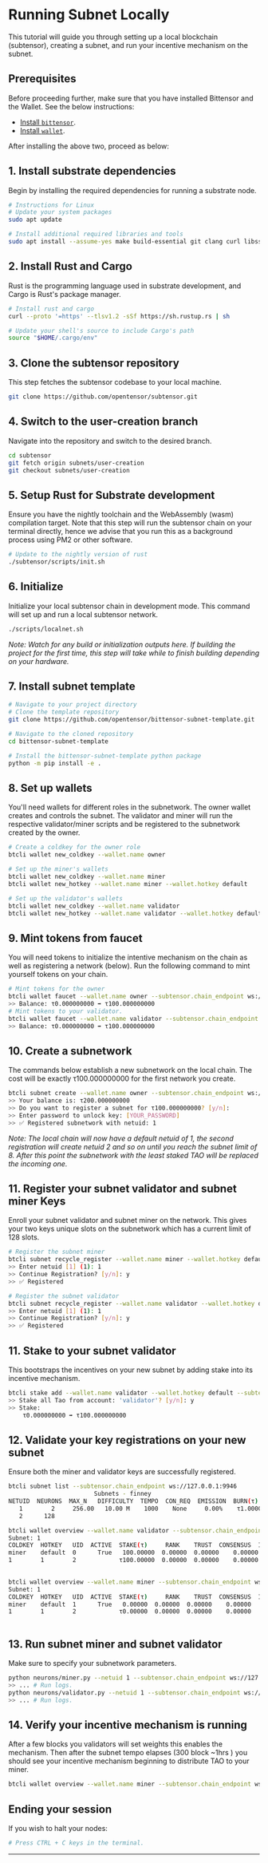 # Running Subnet Locally

This tutorial will guide you through setting up a local blockchain (subtensor), creating a subnet, and run your incentive mechanism on the subnet.

## Prerequisites

Before proceeding further, make sure that you have installed Bittensor and the Wallet. See the below instructions:

- [Install `bittensor`](https://github.com/opentensor/bittensor#install).
- [Install `wallet`](https://github.com/opentensor/bittensor#wallets).

After installing the above two, proceed as below:

## 1. Install substrate dependencies
Begin by installing the required dependencies for running a substrate node.
```bash
# Instructions for Linux
# Update your system packages
sudo apt update 

# Install additional required libraries and tools
sudo apt install --assume-yes make build-essential git clang curl libssl-dev llvm libudev-dev protobuf-compiler
```

## 2. Install Rust and Cargo
Rust is the programming language used in substrate development, and Cargo is Rust's package manager.
```bash
# Install rust and cargo
curl --proto '=https' --tlsv1.2 -sSf https://sh.rustup.rs | sh

# Update your shell's source to include Cargo's path
source "$HOME/.cargo/env"
```

## 3. Clone the subtensor repository
This step fetches the subtensor codebase to your local machine.
```bash
git clone https://github.com/opentensor/subtensor.git
```

## 4. Switch to the user-creation branch
Navigate into the repository and switch to the desired branch.
```bash
cd subtensor
git fetch origin subnets/user-creation
git checkout subnets/user-creation
```

## 5. Setup Rust for Substrate development
Ensure you have the nightly toolchain and the WebAssembly (wasm) compilation target. Note that this step will run the subtensor chain on your terminal directly, hence we advise that you run this as a background process using PM2 or other software.
```bash
# Update to the nightly version of rust
./subtensor/scripts/init.sh
```

## 6. Initialize 

Initialize your local subtensor chain in development mode. This command will set up and run a local subtensor network.
```bash
./scripts/localnet.sh
```
*Note: Watch for any build or initialization outputs here. If building the project for the first time, this step will take while to finish building depending on your hardware.*

## 7. Install subnet template

```bash
# Navigate to your project directory
# Clone the template repository
git clone https://github.com/opentensor/bittensor-subnet-template.git

# Navigate to the cloned repository
cd bittensor-subnet-template

# Install the bittensor-subnet-template python package
python -m pip install -e .
```

## 8. Set up wallets
You'll need wallets for different roles in the subnetwork. The owner wallet creates and controls the subnet. The validator and miner will run the respective validator/miner scripts and be registered to the subnetwork created by the owner.
```bash
# Create a coldkey for the owner role
btcli wallet new_coldkey --wallet.name owner

# Set up the miner's wallets
btcli wallet new_coldkey --wallet.name miner
btcli wallet new_hotkey --wallet.name miner --wallet.hotkey default

# Set up the validator's wallets
btcli wallet new_coldkey --wallet.name validator
btcli wallet new_hotkey --wallet.name validator --wallet.hotkey default
```

## 9. Mint tokens from faucet
You will need tokens to initialize the intentive mechanism on the chain as well as registering a network (below). 
Run the following command to mint yourself tokens on your chain.
```bash
# Mint tokens for the owner
btcli wallet faucet --wallet.name owner --subtensor.chain_endpoint ws://127.0.0.1:9946 
>> Balance: τ0.000000000 ➡ τ100.000000000
# Mint tokens to your validator.
btcli wallet faucet --wallet.name validator --subtensor.chain_endpoint ws://127.0.0.1:9946 
>> Balance: τ0.000000000 ➡ τ100.000000000
```

## 10. Create a subnetwork
The commands below establish a new subnetwork on the local chain. The cost will be exactly τ100.000000000 for the first network you create.
```bash
btcli subnet create --wallet.name owner --subtensor.chain_endpoint ws://127.0.0.1:9946 
>> Your balance is: τ200.000000000
>> Do you want to register a subnet for τ100.000000000? [y/n]: 
>> Enter password to unlock key: [YOUR_PASSWORD]
>> ✅ Registered subnetwork with netuid: 1
```
*Note: The local chain will now have a default netuid of 1, the second registration will create netuid 2 and so on until you reach the subnet limit of 8. After this point the subnetwork with the least staked TAO will be replaced the incoming one.*

## 11. Register your subnet validator and subnet miner Keys
Enroll your subnet validator and subnet miner on the network. This gives your two keys unique slots on the subnetwork which has a current limit of 128 slots.
```bash
# Register the subnet miner
btcli subnet recycle_register --wallet.name miner --wallet.hotkey default --subtensor.chain_endpoint ws://127.0.0.1:9946
>> Enter netuid [1] (1): 1
>> Continue Registration? [y/n]: y
>> ✅ Registered

# Register the subnet validator
btcli subnet recycle_register --wallet.name validator --wallet.hotkey default --subtensor.chain_endpoint ws://127.0.0.1:9946
>> Enter netuid [1] (1): 1
>> Continue Registration? [y/n]: y
>> ✅ Registered
```

## 11. Stake to your subnet validator
This bootstraps the incentives on your new subnet by adding stake into its incentive mechanism.
```bash
btcli stake add --wallet.name validator --wallet.hotkey default --subtensor.chain_endpoint ws://127.0.0.1:9946
>> Stake all Tao from account: 'validator'? [y/n]: y
>> Stake:
    τ0.000000000 ➡ τ100.000000000
```

## 12. Validate your key registrations on your new subnet
Ensure both the miner and validator keys are successfully registered.
```bash
btcli subnet list --subtensor.chain_endpoint ws://127.0.0.1:9946
                        Subnets - finney                             
NETUID  NEURONS  MAX_N   DIFFICULTY  TEMPO  CON_REQ  EMISSION  BURN(τ)  
   1        2     256.00   10.00 M    1000    None     0.00%    τ1.00000 
   2      128    

btcli wallet overview --wallet.name validator --subtensor.chain_endpoint ws://127.0.0.1:9946
Subnet: 1                                                                                                                                                                
COLDKEY  HOTKEY   UID  ACTIVE  STAKE(τ)     RANK    TRUST  CONSENSUS  INCENTIVE  DIVIDENDS  EMISSION(ρ)   VTRUST  VPERMIT  UPDATED  AXON  HOTKEY_SS58                    
miner    default  0      True   100.00000  0.00000  0.00000    0.00000    0.00000    0.00000            0  0.00000                14  none  5GTFrsEQfvTsh3WjiEVFeKzFTc2xcf…
1        1        2            τ100.00000  0.00000  0.00000    0.00000    0.00000    0.00000           ρ0  0.00000                                                         
                                                                          Wallet balance: τ0.0         

btcli wallet overview --wallet.name miner --subtensor.chain_endpoint ws://127.0.0.1:9946
Subnet: 1                                                                                                                                                                
COLDKEY  HOTKEY   UID  ACTIVE  STAKE(τ)     RANK    TRUST  CONSENSUS  INCENTIVE  DIVIDENDS  EMISSION(ρ)   VTRUST  VPERMIT  UPDATED  AXON  HOTKEY_SS58                    
miner    default  1      True   0.00000  0.00000  0.00000    0.00000    0.00000    0.00000            0  0.00000                14  none  5GTFrsEQfvTsh3WjiEVFeKzFTc2xcf…
1        1        2            τ0.00000  0.00000  0.00000    0.00000    0.00000    0.00000           ρ0  0.00000                                                         
                                                                          Wallet balance: τ0.0   

```

## 13. Run subnet miner and subnet validator
Make sure to specify your subnetwork parameters.
```bash
python neurons/miner.py --netuid 1 --subtensor.chain_endpoint ws://127.0.0.1:9946 --wallet.name miner --wallet.hotkey default --logging.debug
>> ... # Run logs.
python neurons/validator.py --netuid 1 --subtensor.chain_endpoint ws://127.0.0.1:9946 --wallet.name validator --wallet.hotkey default --logging.debug
>> ... # Run logs.
```

## 14. Verify your incentive mechanism is running
After a few blocks you validators will set weights this enables the mechanism. Then after the subnet tempo elapses (300 block ~1hrs ) you should see your incentive mechanism beginning to distribute TAO to your miner.
```bash
btcli wallet overview --wallet.name miner --subtensor.chain_endpoint ws://127.0.0.1:9946
```

## Ending your session
If you wish to halt your nodes:
```bash
# Press CTRL + C keys in the terminal.
```

---
